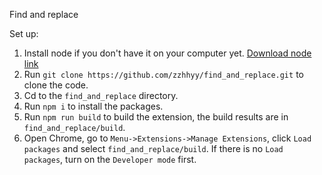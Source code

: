 Find and replace

Set up:

 1. Install node if you don't have it on your computer yet. [Download node link](https://nodejs.org/en/download)
 2. Run `git clone https://github.com/zzhhyy/find_and_replace.git` to clone the code.
 3. Cd to the `find_and_replace` directory.
 4. Run `npm i` to install the packages.
 5. Run `npm run build` to build the extension, the build results are in `find_and_replace/build`.
 6. Open Chrome, go to `Menu->Extensions->Manage Extensions`, click `Load packages` and select `find_and_replace/build`. If there is no `Load packages`, turn on the `Developer mode` first.